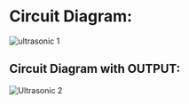 # Circuit Diagram:

![ultrasonic 1](https://user-images.githubusercontent.com/98812442/157186722-ce3216b4-12f0-474e-8422-72129ff91a8a.png)

## Circuit Diagram with OUTPUT:

![Ultrasonic 2](https://user-images.githubusercontent.com/98812442/157186843-abf80b97-91d6-427c-97b9-a66193391445.png)

